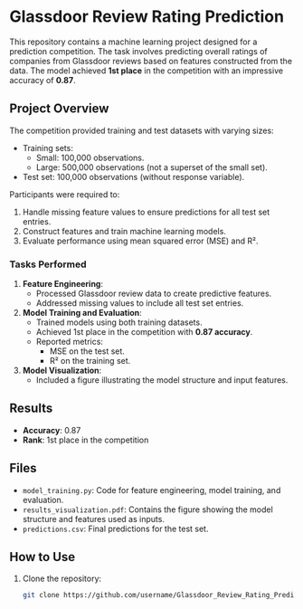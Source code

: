 # Glassdoor Review Rating Prediction

This repository contains a machine learning project designed for a prediction competition. The task involves predicting overall ratings of companies from Glassdoor reviews based on features constructed from the data. The model achieved **1st place** in the competition with an impressive accuracy of **0.87**.

## Project Overview
The competition provided training and test datasets with varying sizes:
- Training sets:
  - Small: 100,000 observations.
  - Large: 500,000 observations (not a superset of the small set).
- Test set: 100,000 observations (without response variable).

Participants were required to:
1. Handle missing feature values to ensure predictions for all test set entries.
2. Construct features and train machine learning models.
3. Evaluate performance using mean squared error (MSE) and R².

### Tasks Performed
1. **Feature Engineering**:
   - Processed Glassdoor review data to create predictive features.
   - Addressed missing values to include all test set entries.
2. **Model Training and Evaluation**:
   - Trained models using both training datasets.
   - Achieved 1st place in the competition with **0.87 accuracy**.
   - Reported metrics:
     - MSE on the test set.
     - R² on the training set.
3. **Model Visualization**:
   - Included a figure illustrating the model structure and input features.

## Results
- **Accuracy**: 0.87
- **Rank**: 1st place in the competition

## Files
- `model_training.py`: Code for feature engineering, model training, and evaluation.
- `results_visualization.pdf`: Contains the figure showing the model structure and features used as inputs.
- `predictions.csv`: Final predictions for the test set.

## How to Use
1. Clone the repository:
   ```bash
   git clone https://github.com/username/Glassdoor_Review_Rating_Prediction.git
